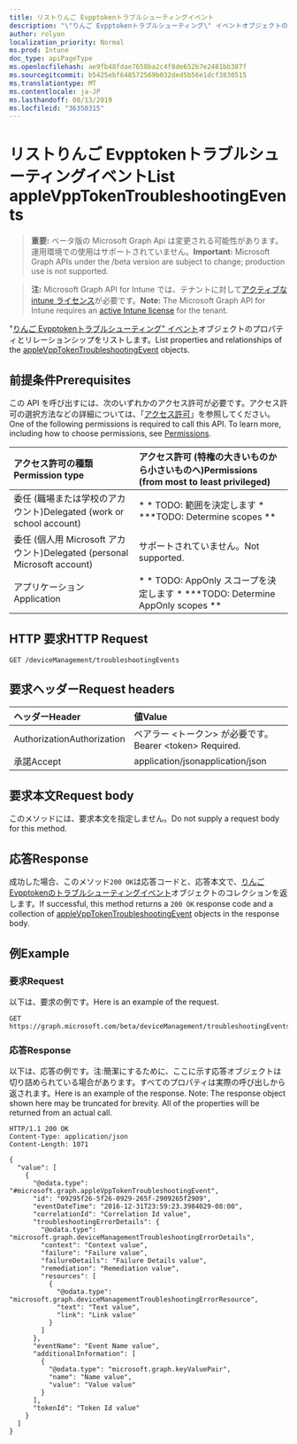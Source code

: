 ```yaml
---
title: リストりんご Evpptokenトラブルシューティングイベント
description: "\"りんご Evpptokenトラブルシューティング\" イベントオブジェクトのプロパティとリレーションシップをリストします。"
author: rolyon
localization_priority: Normal
ms.prod: Intune
doc_type: apiPageType
ms.openlocfilehash: ae9fb48fdae7658ba2c4f8de652b7e2481bb387f
ms.sourcegitcommit: b5425ebf648572569b032ded5b56e1dcf3830515
ms.translationtype: MT
ms.contentlocale: ja-JP
ms.lasthandoff: 08/13/2019
ms.locfileid: "36350315"
---
```

# <a name="list-applevpptokentroubleshootingevents"></a><span data-ttu-id="bd93a-103">リストりんご Evpptokenトラブルシューティングイベント</span><span class="sxs-lookup"><span data-stu-id="bd93a-103">List appleVppTokenTroubleshootingEvents</span></span>

> <span data-ttu-id="bd93a-104">**重要:** ベータ版の Microsoft Graph Api は変更される可能性があります。運用環境での使用はサポートされていません。</span><span class="sxs-lookup"><span data-stu-id="bd93a-104">**Important:** Microsoft Graph APIs under the /beta version are subject to change; production use is not supported.</span></span>

> <span data-ttu-id="bd93a-105">**注:** Microsoft Graph API for Intune では、テナントに対して[アクティブな intune ライセンス](https://go.microsoft.com/fwlink/?linkid=839381)が必要です。</span><span class="sxs-lookup"><span data-stu-id="bd93a-105">**Note:** The Microsoft Graph API for Intune requires an [active Intune license](https://go.microsoft.com/fwlink/?linkid=839381) for the tenant.</span></span>

<span data-ttu-id="bd93a-106">"[りんご Evpptokenトラブルシューティング" イベント](../resources/intune-troubleshooting-applevpptokentroubleshootingevent.md)オブジェクトのプロパティとリレーションシップをリストします。</span><span class="sxs-lookup"><span data-stu-id="bd93a-106">List properties and relationships of the [appleVppTokenTroubleshootingEvent](../resources/intune-troubleshooting-applevpptokentroubleshootingevent.md) objects.</span></span>

## <a name="prerequisites"></a><span data-ttu-id="bd93a-107">前提条件</span><span class="sxs-lookup"><span data-stu-id="bd93a-107">Prerequisites</span></span>
<span data-ttu-id="bd93a-p101">この API を呼び出すには、次のいずれかのアクセス許可が必要です。アクセス許可の選択方法などの詳細については、「[アクセス許可](/graph/permissions-reference)」を参照してください。</span><span class="sxs-lookup"><span data-stu-id="bd93a-p101">One of the following permissions is required to call this API. To learn more, including how to choose permissions, see [Permissions](/graph/permissions-reference).</span></span>

|<span data-ttu-id="bd93a-110">アクセス許可の種類</span><span class="sxs-lookup"><span data-stu-id="bd93a-110">Permission type</span></span>|<span data-ttu-id="bd93a-111">アクセス許可 (特権の大きいものから小さいものへ)</span><span class="sxs-lookup"><span data-stu-id="bd93a-111">Permissions (from most to least privileged)</span></span>|
|:---|:---|
|<span data-ttu-id="bd93a-112">委任 (職場または学校のアカウント)</span><span class="sxs-lookup"><span data-stu-id="bd93a-112">Delegated (work or school account)</span></span>|<span data-ttu-id="bd93a-113">\* \* TODO: 範囲を決定します \* \*</span><span class="sxs-lookup"><span data-stu-id="bd93a-113">\*\*TODO: Determine scopes \*\*</span></span>|
|<span data-ttu-id="bd93a-114">委任 (個人用 Microsoft アカウント)</span><span class="sxs-lookup"><span data-stu-id="bd93a-114">Delegated (personal Microsoft account)</span></span>|<span data-ttu-id="bd93a-115">サポートされていません。</span><span class="sxs-lookup"><span data-stu-id="bd93a-115">Not supported.</span></span>|
|<span data-ttu-id="bd93a-116">アプリケーション</span><span class="sxs-lookup"><span data-stu-id="bd93a-116">Application</span></span>|<span data-ttu-id="bd93a-117">\* \* TODO: AppOnly スコープを決定します \* \*</span><span class="sxs-lookup"><span data-stu-id="bd93a-117">\*\*TODO: Determine AppOnly scopes \*\*</span></span>|

## <a name="http-request"></a><span data-ttu-id="bd93a-118">HTTP 要求</span><span class="sxs-lookup"><span data-stu-id="bd93a-118">HTTP Request</span></span>
<!-- {
  "blockType": "ignored"
}
-->
``` http
GET /deviceManagement/troubleshootingEvents
```

## <a name="request-headers"></a><span data-ttu-id="bd93a-119">要求ヘッダー</span><span class="sxs-lookup"><span data-stu-id="bd93a-119">Request headers</span></span>
|<span data-ttu-id="bd93a-120">ヘッダー</span><span class="sxs-lookup"><span data-stu-id="bd93a-120">Header</span></span>|<span data-ttu-id="bd93a-121">値</span><span class="sxs-lookup"><span data-stu-id="bd93a-121">Value</span></span>|
|:---|:---|
|<span data-ttu-id="bd93a-122">Authorization</span><span class="sxs-lookup"><span data-stu-id="bd93a-122">Authorization</span></span>|<span data-ttu-id="bd93a-123">ベアラー &lt;トークン&gt; が必要です。</span><span class="sxs-lookup"><span data-stu-id="bd93a-123">Bearer &lt;token&gt; Required.</span></span>|
|<span data-ttu-id="bd93a-124">承諾</span><span class="sxs-lookup"><span data-stu-id="bd93a-124">Accept</span></span>|<span data-ttu-id="bd93a-125">application/json</span><span class="sxs-lookup"><span data-stu-id="bd93a-125">application/json</span></span>|

## <a name="request-body"></a><span data-ttu-id="bd93a-126">要求本文</span><span class="sxs-lookup"><span data-stu-id="bd93a-126">Request body</span></span>
<span data-ttu-id="bd93a-127">このメソッドには、要求本文を指定しません。</span><span class="sxs-lookup"><span data-stu-id="bd93a-127">Do not supply a request body for this method.</span></span>

## <a name="response"></a><span data-ttu-id="bd93a-128">応答</span><span class="sxs-lookup"><span data-stu-id="bd93a-128">Response</span></span>
<span data-ttu-id="bd93a-129">成功した場合、このメソッド`200 OK`は応答コードと、応答本文で、[りんご Evpptokenのトラブルシューティングイベント](../resources/intune-troubleshooting-applevpptokentroubleshootingevent.md)オブジェクトのコレクションを返します。</span><span class="sxs-lookup"><span data-stu-id="bd93a-129">If successful, this method returns a `200 OK` response code and a collection of [appleVppTokenTroubleshootingEvent](../resources/intune-troubleshooting-applevpptokentroubleshootingevent.md) objects in the response body.</span></span>

## <a name="example"></a><span data-ttu-id="bd93a-130">例</span><span class="sxs-lookup"><span data-stu-id="bd93a-130">Example</span></span>

### <a name="request"></a><span data-ttu-id="bd93a-131">要求</span><span class="sxs-lookup"><span data-stu-id="bd93a-131">Request</span></span>
<span data-ttu-id="bd93a-132">以下は、要求の例です。</span><span class="sxs-lookup"><span data-stu-id="bd93a-132">Here is an example of the request.</span></span>
``` http
GET https://graph.microsoft.com/beta/deviceManagement/troubleshootingEvents
```

### <a name="response"></a><span data-ttu-id="bd93a-133">応答</span><span class="sxs-lookup"><span data-stu-id="bd93a-133">Response</span></span>
<span data-ttu-id="bd93a-p102">以下は、応答の例です。注:簡潔にするために、ここに示す応答オブジェクトは切り詰められている場合があります。すべてのプロパティは実際の呼び出しから返されます。</span><span class="sxs-lookup"><span data-stu-id="bd93a-p102">Here is an example of the response. Note: The response object shown here may be truncated for brevity. All of the properties will be returned from an actual call.</span></span>
``` http
HTTP/1.1 200 OK
Content-Type: application/json
Content-Length: 1071

{
  "value": [
    {
      "@odata.type": "#microsoft.graph.appleVppTokenTroubleshootingEvent",
      "id": "09295f26-5f26-0929-265f-2909265f2909",
      "eventDateTime": "2016-12-31T23:59:23.3984029-08:00",
      "correlationId": "Correlation Id value",
      "troubleshootingErrorDetails": {
        "@odata.type": "microsoft.graph.deviceManagementTroubleshootingErrorDetails",
        "context": "Context value",
        "failure": "Failure value",
        "failureDetails": "Failure Details value",
        "remediation": "Remediation value",
        "resources": [
          {
            "@odata.type": "microsoft.graph.deviceManagementTroubleshootingErrorResource",
            "text": "Text value",
            "link": "Link value"
          }
        ]
      },
      "eventName": "Event Name value",
      "additionalInformation": [
        {
          "@odata.type": "microsoft.graph.keyValuePair",
          "name": "Name value",
          "value": "Value value"
        }
      ],
      "tokenId": "Token Id value"
    }
  ]
}
```






